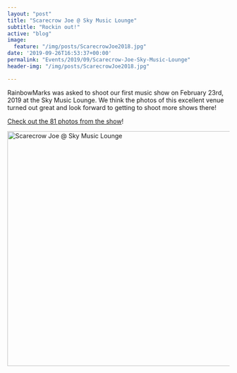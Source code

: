 ```yaml
---
layout: "post"
title: "Scarecrow Joe @ Sky Music Lounge"
subtitle: "Rockin out!"
active: "blog"
image:
  feature: "/img/posts/ScarecrowJoe2018.jpg"
date: '2019-09-26T16:53:37+00:00'
permalink: "Events/2019/09/Scarecrow-Joe-Sky-Music-Lounge"
header-img: "/img/posts/ScarecrowJoe2018.jpg"

---
```

RainbowMarks was asked to shoot our first music show on February 23rd, 2019 at the Sky Music Lounge. We think the photos of this excellent venue turned out great and look forward to getting to shoot more shows there!

<a href="https://www.flickr.com/photos/chammond/albums/72157711073984386" target="_blank">Check out the 81 photos from the show</a>!

<div class="d-flex justify-content-center"><a data-flickr-embed="true" data-footer="true" data-header="true" href="https://www.flickr.com/photos/chammond/albums/72157711073984386" title="Scarecrow Joe @ Sky Music Lounge"><img alt="Scarecrow Joe @ Sky Music Lounge" height="533" src="https://live.staticflickr.com/65535/48799092898_e7316ab4ea_c.jpg" width="800" /></a><script async src="//embedr.flickr.com/assets/client-code.js" charset="utf-8"></script></div>
